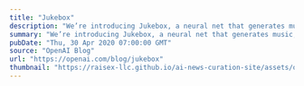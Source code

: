 ```yaml
---
title: "Jukebox"
description: "We’re introducing Jukebox, a neural net that generates music, including rudimentary singing, as raw audio in a variety of genres and artist styles. We’re releasing the model weights and code, along with a tool to explore the generated samples."
summary: "We’re introducing Jukebox, a neural net that generates music, including rudimentary singing, as raw audio in a variety of genres and artist styles. We’re releasing the model weights and code, along with a tool to explore the generated samples."
pubDate: "Thu, 30 Apr 2020 07:00:00 GMT"
source: "OpenAI Blog"
url: "https://openai.com/blog/jukebox"
thumbnail: "https://raisex-llc.github.io/ai-news-curation-site/assets/openai_logo.png"
---
```


